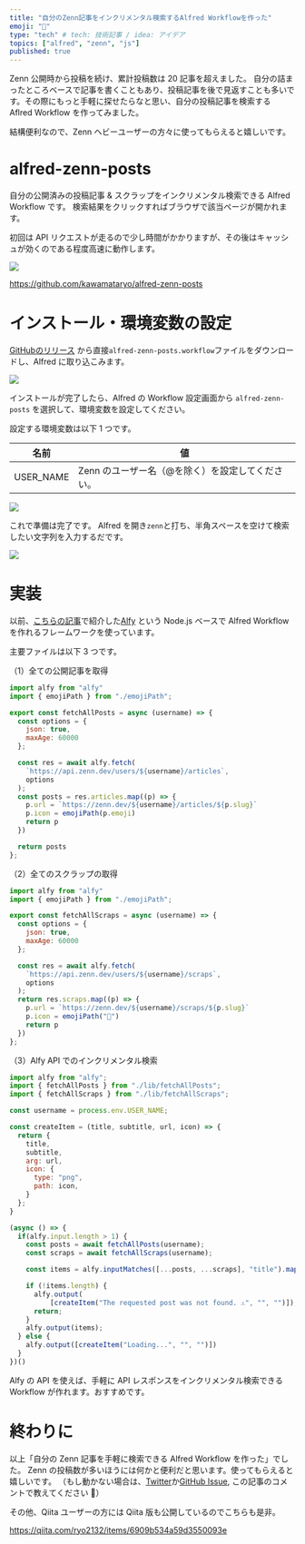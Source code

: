 ```yaml
---
title: "自分のZenn記事をインクリメンタル検索するAlfred Workflowを作った"
emoji: "🔎"
type: "tech" # tech: 技術記事 / idea: アイデア
topics: ["alfred", "zenn", "js"]
published: true
---
```


Zenn 公開時から投稿を続け、累計投稿数は 20 記事を超えました。
自分の詰まったところベースで記事を書くこともあり、投稿記事を後で見返すことも多いです。その際にもっと手軽に探せたらなと思い、自分の投稿記事を検索する Aflred Workflow を作ってみました。

結構便利なので、Zenn ヘビーユーザーの方々に使ってもらえると嬉しいです。

# alfred-zenn-posts

自分の公開済みの投稿記事 & スクラップをインクリメンタル検索できる Alfred Workflow です。
検索結果をクリックすればブラウザで該当ページが開かれます。

初回は API リクエストが走るので少し時間がかかりますが、その後はキャッシュが効くのである程度高速に動作します。

![](https://i.gyazo.com/aec9563c479ab859572b59e81638d93f.gif)

https://github.com/kawamataryo/alfred-zenn-posts

# インストール・環境変数の設定

[GitHubのリリース](https://github.com/kawamataryo/alfred-zenn-posts/releases) から直接`alfred-zenn-posts.workflow`ファイルをダウンロードし、Alfred に取り込こみます。

![](https://i.gyazo.com/5dabe1ad82faac8da2f515041afe939c.png)


インストールが完了したら、Alfred の Workflow 設定画面から `alfred-zenn-posts` を選択して、環境変数を設定してください。


設定する環境変数は以下 1 つです。

|名前|値|
|---|---|
|USER_NAME | Zenn のユーザー名（@を除く）を設定してください。|

![](https://i.gyazo.com/981c410c2f98c0a0ec4592362ef00ee5.png)


これで準備は完了です。
Alfred を開き`zenn`と打ち、半角スペースを空けて検索したい文字列を入力するだです。

![](https://i.gyazo.com/aec9563c479ab859572b59e81638d93f.gif)

# 実装

以前、[こちらの記事](https://qiita.com/ryo2132/items/358ce9d4baa8a8a27092)で紹介した[Alfy](https://github.com/sindresorhus/alfy) という Node.js ベースで Alfred Workflow を作れるフレームワークを使っています。

主要ファイルは以下 3 つです。

（1）全ての公開記事を取得

```js:lib/fetchAllPosts.js
import alfy from "alfy"
import { emojiPath } from "./emojiPath";

export const fetchAllPosts = async (username) => {
  const options = {
    json: true,
    maxAge: 60000
  };

  const res = await alfy.fetch(
    `https://api.zenn.dev/users/${username}/articles`,
    options
  );
  const posts = res.articles.map((p) => {
    p.url = `https://zenn.dev/${username}/articles/${p.slug}`
    p.icon = emojiPath(p.emoji)
    return p
  })

  return posts
};

```

（2）全てのスクラップの取得

```js:lib/fetchAllScraps.js
import alfy from "alfy"
import { emojiPath } from "./emojiPath";

export const fetchAllScraps = async (username) => {
  const options = {
    json: true,
    maxAge: 60000
  };

  const res = await alfy.fetch(
    `https://api.zenn.dev/users/${username}/scraps`,
    options
  );
  return res.scraps.map((p) => {
    p.url = `https://zenn.dev/${username}/scraps/${p.slug}`
    p.icon = emojiPath("📑")
    return p
  })
};
```

（3）Alfy API でのインクリメンタル検索

```js:lib/index.js
import alfy from "alfy";
import { fetchAllPosts } from "./lib/fetchAllPosts";
import { fetchAllScraps } from "./lib/fetchAllScraps";

const username = process.env.USER_NAME;

const createItem = (title, subtitle, url, icon) => {
  return {
    title,
    subtitle,
    arg: url,
    icon: {
      type: "png",
      path: icon,
    }
  };
}

(async () => {
  if(alfy.input.length > 1) {
    const posts = await fetchAllPosts(username);
    const scraps = await fetchAllScraps(username);

    const items = alfy.inputMatches([...posts, ...scraps], "title").map((p) => createItem(p.title, p.url, p.url, p.icon));

    if (!items.length) {
      alfy.output(
          [createItem("The requested post was not found. ⚠️", "", "")]);
      return;
    }
    alfy.output(items);
  } else {
    alfy.output([createItem("Loading...", "", "")])
  }
})()
```

Alfy の API を使えば、手軽に API レスポンスをインクリメンタル検索できる Workflow が作れます。おすすめです。

# 終わりに

以上「自分の Zenn 記事を手軽に検索できる Alfred Workflow を作った」でした。
Zenn の投稿数が多いほうには何かと便利だと思います。使ってもらえると嬉しいです。
（もし動かない場合は、[Twitter](https://twitter.com/KawamataRyo)か[GitHub Issue](https://github.com/kawamataryo/alfred-zenn-posts/issues), この記事のコメントで教えてください :pray:）

その他、Qiita ユーザーの方には Qiita 版も公開しているのでこちらも是非。

https://qiita.com/ryo2132/items/6909b534a59d3550093e